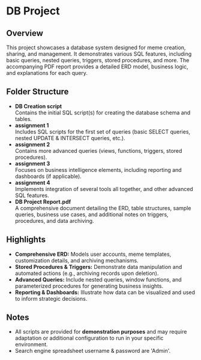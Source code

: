 # DB Project

## Overview

This project showcases a database system designed for meme creation, sharing, and management. It demonstrates various
SQL features, including basic queries, nested queries, triggers, stored procedures, and more. The accompanying PDF
report provides a detailed ERD model, business logic, and explanations for each query.

## Folder Structure

- **DB Creation script**  
  Contains the initial SQL script(s) for creating the database schema and tables.
- **assignment 1**  
  Includes SQL scripts for the first set of queries (basic SELECT queries, nested UPDATE & INTERSECT queries, etc.).
- **assignment 2**  
  Contains more advanced queries (views, functions, triggers, stored procedures).
- **assignment 3**  
  Focuses on business intelligence elements, including reporting and dashboards (if applicable).
- **assignment 4**  
  Implements integration of several tools all together, and other advanced SQL features.
- **DB Project Report.pdf**  
  A comprehensive document detailing the ERD, table structures, sample queries, business use cases, and additional notes
  on triggers, procedures, and data archiving.


## Highlights

- **Comprehensive ERD:** Models user accounts, meme templates, customization details, and archiving mechanisms.
- **Stored Procedures & Triggers:** Demonstrate data manipulation and automated actions (e.g., archiving records upon
  deletion).
- **Advanced Queries:** Include nested queries, window functions, and parameterized procedures for generating business
  insights.
- **Reporting & Dashboards:** Illustrate how data can be visualized and used to inform strategic decisions.

## Notes

- All scripts are provided for **demonstration purposes** and may require adaptation or additional configuration to run
  in your specific environment.
- Search engine spreadsheet username & password are 'Admin'. 


